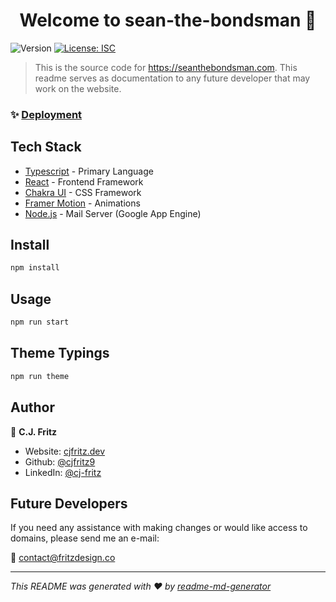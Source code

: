 <h1 align="center">Welcome to sean-the-bondsman 👋</h1>
<p>
  <img alt="Version" src="https://img.shields.io/badge/version-1.0.0-blue.svg?cacheSeconds=2592000" />
  <a href="#" target="_blank">
    <img alt="License: ISC" src="https://img.shields.io/badge/License-ISC-yellow.svg" />
  </a>
</p>

> This is the source code for https://seanthebondsman.com. This readme serves as documentation to any future developer that may work on the website.

### ✨ [Deployment](https://www.seanthebondsman.com)

## Tech Stack

* [Typescript](https://www.typescriptlang.org) - Primary Language
* [React](https://react.dev) - Frontend Framework
* [Chakra UI](https://chakra-ui.com/getting-started) - CSS Framework
* [Framer Motion](https://chakra-ui.com/getting-started/with-framer) - Animations
* [Node.js](https://www.nodejs.org) - Mail Server (Google App Engine)

## Install

```sh
npm install
```

## Usage

```sh
npm run start
```

## Theme Typings

```sh
npm run theme
```

## Author

👤 **C.J. Fritz**

* Website: [cjfritz.dev](https://cjfritz.dev)
* Github: [@cjfritz9](https://github.com/cjfritz9)
* LinkedIn: [@cj-fritz](https://linkedin.com/in/cj-fritz)

## Future Developers

If you need any assistance with making changes or would like access to domains, please send me an e-mail: 

📧 contact@fritzdesign.co

***
_This README was generated with ❤️ by [readme-md-generator](https://github.com/kefranabg/readme-md-generator)_
